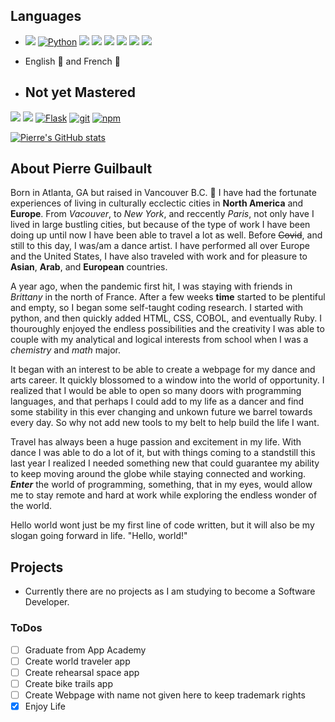 ## Languages
- <a href="https://developer.mozilla.org/en-US/docs/Web/JavaScript"><img src="https://img.shields.io/badge/-JavaScript-F7DF1E?logo=JavaScript&logoColor=333333" /></a>
<a href="https://www.python.org/"><img alt="Python" src="https://img.shields.io/badge/-Python-3776AB?style=flat-square&logo=Python&logoColor=white&" /></a>
<a href="https://developer.mozilla.org/en-US/docs/Web/CSS"><img src="https://img.shields.io/badge/-CSS3-1572B6?logo=CSS3" /></a>
<a href="https://developer.mozilla.org/en-US/docs/Web/HTML"><img src="https://img.shields.io/badge/-HTML5-E34F26?logo=HTML5&logoColor=ffffff" /></a>
<a href="https://developer.mozilla.org/en-US/docs/Glossary/Ruby"><img src="https://img.shields.io/badge/-Ruby-ffffff?logo=Ruby&logoColor=FF0000" /></a>
<a href="https://www.postgresql.org/"><img src="https://img.shields.io/badge/-PostgreSQL-336791?logo=PostgreSQL" /></a>
<a href="https://sequelize.org/"><img src="https://img.shields.io/badge/-Sequelize-039BE5" /></a>
<a href="https://www.npmjs.com/package/express"><img src="https://img.shields.io/badge/-Express.js-000000?logo=Express" /></a>
<!-- <a href="https://www.britannica.com/technology/COBOL"><img src="https://img.shields.io/badge/-COBOL-00FF00?logo=COBOL&logoColor=000000" /></a> -->
- English 🏈 and French 🥐

- Not yet Mastered 
    - 
<a href="https://reactjs.org/"><img src="https://img.shields.io/badge/-React-61DAFB?logo=React&logoColor=333333" /></a>
<a href="https://redux.js.org/"><img src="https://img.shields.io/badge/-Redux-764ABC?logo=Redux" /></a>
<a href="https://flask.palletsprojects.com/en/1.1.x/"><img alt="Flask" src="https://img.shields.io/badge/-Flask-000000?style=flat-square&logo=Flask&logoColor=white" /></a>
<a href="#"><img alt="git" src="https://img.shields.io/badge/-Git-F05032?style=flat-square&logo=git&logoColor=white" /></a>
<a href="https://www.npmjs.com/"><img alt="npm" src="https://img.shields.io/badge/-NPM-CB3837?style=flat-square&logo=npm&logoColor=white" /></a>

[![Pierre's GitHub stats](https://github-readme-stats.vercel.app/api?username=TheGuilbotine&theme=vue-dark)](https://github.com/TheGuilbotine/github-readme-stats)

## About Pierre Guilbault
Born in Atlanta, GA but raised in Vancouver B.C. 🍁 I have had the fortunate experiences of living in culturally ecclectic cities in __North America__ and __Europe__. From _Vacouver_, to _New York_, and reccently _Paris_, not only have I lived in large bustling cities, but because of the type of work I have been doing up until now I have been able to travel a lot as well. Before ~~Covid~~, and still to this day, I was/am a dance artist. I have performed all over Europe and the United States, I have also traveled with work and for pleasure to __Asian__, __Arab__, and __European__ countries.

A year ago, when the pandemic first hit, I was staying with friends in _Brittany_ in the north of France. After a few weeks __time__ started to be plentiful and empty, so I began some self-taught coding research. I started with python, and then quickly added HTML, CSS, COBOL, and eventually Ruby. I thouroughly enjoyed the endless possibilities and the creativity I was able to couple with my analytical and logical interests from school when I was a _chemistry_ and _math_ major.

It began with an interest to be able to create a webpage for my dance and arts career. It quickly blossomed to a window into the world of opportunity. I realized that I would be able to open so many doors with programming languages, and that perhaps I could add to my life as a dancer and find some stability in this ever changing and unkown future we barrel towards every day. So why not add new tools to my belt to help build the life I want.

Travel has always been a huge passion and excitement in my life. With dance I was able to do a lot of it, but with things coming to a standstill this last year I realized I needed something new that could guarantee my ability to keep moving around the globe while staying connected and working. _**Enter**_ the world of programming, something, that in my eyes, would allow me to stay remote and hard at work while exploring the endless wonder of the world.

Hello world wont just be my first line of code written, but it will also be my slogan going forward in life. "Hello, world!"

## Projects
- Currently there are no projects as I am studying to become a Software Developer.

### ToDos
- [ ] Graduate from App Academy
- [ ] Create world traveler app
- [ ] Create rehearsal space app
- [ ] Create bike trails app
- [ ] Create Webpage with name not given here to keep trademark rights
- [x] Enjoy Life
